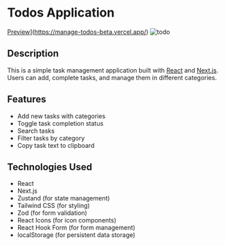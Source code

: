 # Todos Application

[Preview](https://manage-todos-beta.vercel.app/)](https://manage-todos-beta.vercel.app/)
![todo](https://github.com/idrissi-hamza/todo-test/assets/97639117/44cc7234-b288-4da2-ba77-46cd7fe22d47)

## Description

This is a simple task management application built with [React](https://reactjs.org/) and [Next.js](https://nextjs.org/). Users can add, complete tasks, and manage them in different categories.

## Features

- Add new tasks with categories
- Toggle task completion status
- Search tasks
- Filter tasks by category
- Copy task text to clipboard

## Technologies Used

- React
- Next.js
- Zustand (for state management)
- Tailwind CSS (for styling)
- Zod (for form validation)
- React Icons (for icon components)
- React Hook Form (for form management)
- localStorage (for persistent data storage)
